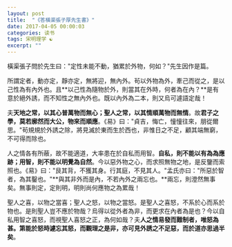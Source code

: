 ```yaml
---
layout: post
title:  "《答橫渠張子厚先生書》"
date: 2017-04-05 00:00:03
categories: 读书
tags: 宋明理学 ☯
excerpt: ""
---
```


橫渠張子問於先生曰："定性未能不動，猶累於外物，何如？"先生因作是篇。

所謂定者，動亦定，靜亦定，無將迎，無內外。茍以外物為外，牽己而從之，是以己性為有內外也。且**以己性為隨物於外，則當其在外時，何者為在內？**是有意於絕外誘，而不知性之無內外也。既以內外為二本，則又烏可遽語定哉！

夫**天地之常，以其心普萬物而無心；聖人之常，以其情順萬物而無情**。故**君子之學，莫若廓然而大公，物來而順應**。《易》曰："貞吉，悔亡，憧憧往來，朋從爾思。"茍規規於外誘之除，將見滅於東而生於西也，非惟日之不足，顧其端無窮，不可得而除也。

人之情各有所蔽，故不能適道，大率患在於自私而用智。**自私，則不能以有為為應跡；用智，則不能以明覺為自然**。今以惡外物之心，而求照無物之地，是反鑒而索照也。《易》曰："艮其背，不獲其身。行其庭，不見其人。"孟氏亦曰："所惡於智者，為其鑿也。"**與其非外而是內，不若內外之兩忘也。**兩忘，則澄然無事矣。無事則定，定則明，明則尚何應物之為累哉！

聖人之喜，以物之當喜；聖人之怒，以物之當怒。是聖人之喜怒，不系於心而系於物也。是則聖人豈不應於物哉？烏得以從外者為非，而更求在內者為是也？今以自私用智之喜怒，而視聖人喜怒之正，為何如哉？夫**人之情易發而難制者，唯怒為甚。第能於怒時遽忘其怒，而觀理之是非，亦可見外誘之不足惡，而於道亦思過半矣**。